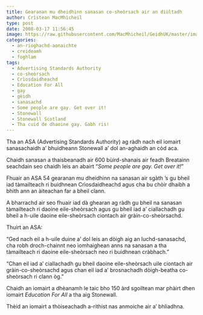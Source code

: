 ```yaml
---
title: Gearanan mu dheidhinn sanasan co-sheòrsach air an diùltadh
author: Crìstean MacMhìcheil
type: post
date: 2008-03-17 11:56:45
image: https://raw.githubusercontent.com/MacMhicheil/GeidhUK/master/images/2008-03-17-gearanan-mu-dheidhinn-sanasan-co-sheorsach-air-an-diultadh.jpg
categories:
  - an-rioghachd-aonaichte
  - creideamh
  - foghlam
tags:
  - Advertising Standards Authority
  - co-sheòrsach
  - Crìosdaidheachd
  - Education For All
  - gay
  - gèidh
  - sanasachd
  - Some people are gay. Get over it!
  - Stonewall
  - Stonewall Scotland
  - Tha cuid de dhaoine gay. Gabh ris!
---
```

Tha an ASA (Advertising Standards Authority) ag ràdh nach eil iomairt sanasachaidh a’ bhuidheann Stonewall a’ dol an-aghaidh an còd aca.

<!--more-->

Chaidh sanasan a thaisbeanadh air 600 bùird-shanais air feadh Breatainn seachdain seo chaidh leis an abairt “_Some people are gay. Get over it!_”

Fhuair an ASA 54 gearanan mu dheidhinn na sanasan air sgàth &#8217;s gu bheil iad tàmailteach ri buidhnean Crìosdaidheachd agus cha bu chòir dhaibh a bhith ann an àiteachan far a bheil clann.

A bharrachd air seo fhuair iad dà ghearan ag ràdh gu bheil na sanasan tàmailteach ri daoine eile-sheòrsach agus gu bheil iad a’ ciallachadh gu bheil a h-uile daoine eile-sheòrsach ciontach air gràin-co-sheòrsachd.

Thuirt an ASA:

“Ged nach eil a h-uile duine a’ dol leis an dòigh aig an luchd-sanasachd, cha robh droch-chainnt neo ìomhaighean anns na sanasan a tha tàmailteach ri daoine eile-sheòrsach neo ri buidhnean cràbhach.”

“Chan eil iad a’ ciallachadh gu bheil daoine eile-sheòrsach uile ciontach air gràin-co-sheòrsachd agus chan eil iad a’ brosnachadh dòigh-beatha co-sheòrsach ri clann òg.”

Chaidh an iomairt a dhèanamh le taic bho 150 àrd sgoiltean mar phàirt dhen iomairt _Education For All_ a tha aig Stonewall.

Thèid an iomairt a thòiseachadh a-rithist nas anmoiche air a’ bhliadhna.
